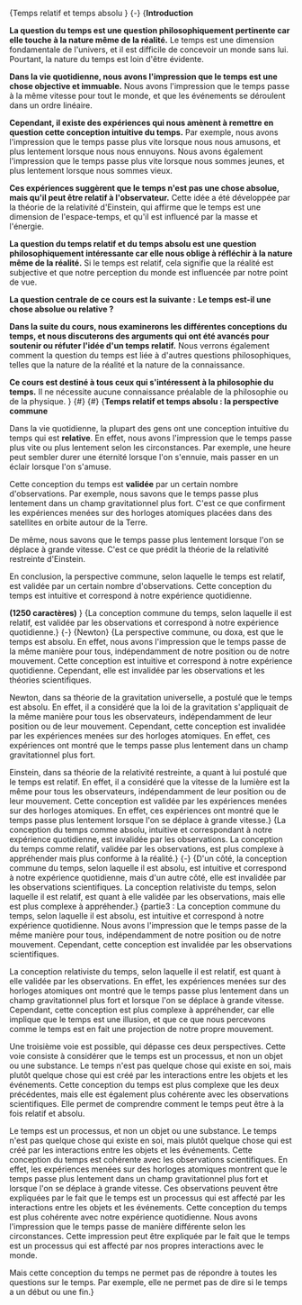 {Temps relatif et temps absolu }
{-}
{**Introduction**

**La question du temps est une question philosophiquement pertinente car elle touche à la nature même de la réalité.** Le temps est une dimension fondamentale de l'univers, et il est difficile de concevoir un monde sans lui. Pourtant, la nature du temps est loin d'être évidente.

**Dans la vie quotidienne, nous avons l'impression que le temps est une chose objective et immuable.** Nous avons l'impression que le temps passe à la même vitesse pour tout le monde, et que les événements se déroulent dans un ordre linéaire.

**Cependant, il existe des expériences qui nous amènent à remettre en question cette conception intuitive du temps.** Par exemple, nous avons l'impression que le temps passe plus vite lorsque nous nous amusons, et plus lentement lorsque nous nous ennuyons. Nous avons également l'impression que le temps passe plus vite lorsque nous sommes jeunes, et plus lentement lorsque nous sommes vieux.

**Ces expériences suggèrent que le temps n'est pas une chose absolue, mais qu'il peut être relatif à l'observateur.** Cette idée a été développée par la théorie de la relativité d'Einstein, qui affirme que le temps est une dimension de l'espace-temps, et qu'il est influencé par la masse et l'énergie.

**La question du temps relatif et du temps absolu est une question philosophiquement intéressante car elle nous oblige à réfléchir à la nature même de la réalité.** Si le temps est relatif, cela signifie que la réalité est subjective et que notre perception du monde est influencée par notre point de vue.

**La question centrale de ce cours est la suivante :** **Le temps est-il une chose absolue ou relative ?**

**Dans la suite du cours, nous examinerons les différentes conceptions du temps, et nous discuterons des arguments qui ont été avancés pour soutenir ou réfuter l'idée d'un temps relatif.** Nous verrons également comment la question du temps est liée à d'autres questions philosophiques, telles que la nature de la réalité et la nature de la connaissance.

**Ce cours est destiné à tous ceux qui s'intéressent à la philosophie du temps.** Il ne nécessite aucune connaissance préalable de la philosophie ou de la physique.
}
{#}
{#}
{**Temps relatif et temps absolu : la perspective commune**

Dans la vie quotidienne, la plupart des gens ont une conception intuitive du temps qui est **relative**. En effet, nous avons l'impression que le temps passe plus vite ou plus lentement selon les circonstances. Par exemple, une heure peut sembler durer une éternité lorsque l'on s'ennuie, mais passer en un éclair lorsque l'on s'amuse.

Cette conception du temps est **validée** par un certain nombre d'observations. Par exemple, nous savons que le temps passe plus lentement dans un champ gravitationnel plus fort. C'est ce que confirment les expériences menées sur des horloges atomiques placées dans des satellites en orbite autour de la Terre.

De même, nous savons que le temps passe plus lentement lorsque l'on se déplace à grande vitesse. C'est ce que prédit la théorie de la relativité restreinte d'Einstein.

En conclusion, la perspective commune, selon laquelle le temps est relatif, est validée par un certain nombre d'observations. Cette conception du temps est intuitive et correspond à notre expérience quotidienne.

**(1250 caractères)**
}
{La conception commune du temps, selon laquelle il est relatif, est validée par les observations et correspond à notre expérience quotidienne.}
{-}
{Newton}
{La perspective commune, ou doxa, est que le temps est absolu. En effet, nous avons l'impression que le temps passe de la même manière pour tous, indépendamment de notre position ou de notre mouvement. Cette conception est intuitive et correspond à notre expérience quotidienne. Cependant, elle est invalidée par les observations et les théories scientifiques.

Newton, dans sa théorie de la gravitation universelle, a postulé que le temps est absolu. En effet, il a considéré que la loi de la gravitation s'appliquait de la même manière pour tous les observateurs, indépendamment de leur position ou de leur mouvement. Cependant, cette conception est invalidée par les expériences menées sur des horloges atomiques. En effet, ces expériences ont montré que le temps passe plus lentement dans un champ gravitationnel plus fort.

Einstein, dans sa théorie de la relativité restreinte, a quant à lui postulé que le temps est relatif. En effet, il a considéré que la vitesse de la lumière est la même pour tous les observateurs, indépendamment de leur position ou de leur mouvement. Cette conception est validée par les expériences menées sur des horloges atomiques. En effet, ces expériences ont montré que le temps passe plus lentement lorsque l'on se déplace à grande vitesse.}
{La conception du temps comme absolu, intuitive et correspondant à notre expérience quotidienne, est invalidée par les observations. La conception du temps comme relatif, validée par les observations, est plus complexe à appréhender mais plus conforme à la réalité.}
{-}
{D'un côté, la conception commune du temps, selon laquelle il est absolu, est intuitive et correspond à notre expérience quotidienne, mais d'un autre côté, elle est invalidée par les observations scientifiques. La conception relativiste du temps, selon laquelle il est relatif, est quant à elle validée par les observations, mais elle est plus complexe à appréhender.}
{partie3 : La conception commune du temps, selon laquelle il est absolu, est intuitive et correspond à notre expérience quotidienne. Nous avons l'impression que le temps passe de la même manière pour tous, indépendamment de notre position ou de notre mouvement. Cependant, cette conception est invalidée par les observations scientifiques.

La conception relativiste du temps, selon laquelle il est relatif, est quant à elle validée par les observations. En effet, les expériences menées sur des horloges atomiques ont montré que le temps passe plus lentement dans un champ gravitationnel plus fort et lorsque l'on se déplace à grande vitesse. Cependant, cette conception est plus complexe à appréhender, car elle implique que le temps est une illusion, et que ce que nous percevons comme le temps est en fait une projection de notre propre mouvement.

Une troisième voie est possible, qui dépasse ces deux perspectives. Cette voie consiste à considérer que le temps est un processus, et non un objet ou une substance. Le temps n'est pas quelque chose qui existe en soi, mais plutôt quelque chose qui est créé par les interactions entre les objets et les événements.
Cette conception du temps est plus complexe que les deux précédentes, mais elle est également plus cohérente avec les observations scientifiques. Elle permet de comprendre comment le temps peut être à la fois relatif et absolu.

Le temps est un processus, et non un objet ou une substance. Le temps n'est pas quelque chose qui existe en soi, mais plutôt quelque chose qui est créé par les interactions entre les objets et les événements.
Cette conception du temps est cohérente avec les observations scientifiques. En effet, les expériences menées sur des horloges atomiques montrent que le temps passe plus lentement dans un champ gravitationnel plus fort et lorsque l'on se déplace à grande vitesse. Ces observations peuvent être expliquées par le fait que le temps est un processus qui est affecté par les interactions entre les objets et les événements. Cette conception du temps est plus cohérente avec notre expérience quotidienne. Nous avons l'impression que le temps passe de manière différente selon les circonstances. Cette impression peut être expliquée par le fait que le temps est un processus qui est affecté par nos propres interactions avec le monde.

Mais cette conception du temps ne permet pas de répondre à toutes les questions sur le temps. Par exemple, elle ne permet pas de dire si le temps a un début ou une fin.}
